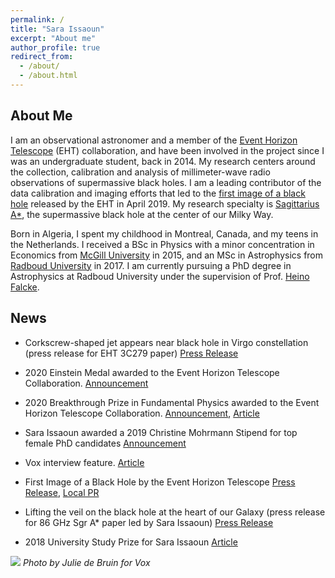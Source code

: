 ```yaml
---
permalink: /
title: "Sara Issaoun"
excerpt: "About me"
author_profile: true
redirect_from: 
  - /about/
  - /about.html
---
```


## About Me

I am an observational astronomer and a member of the [Event Horizon Telescope](https://eventhorizontelescope.org/) (EHT) collaboration, and have been involved in the project since I was an undergraduate student, back in 2014. My research centers around the collection, calibration and analysis of millimeter-wave radio observations of supermassive black holes. I am a leading contributor of the data calibration and imaging efforts that led to the [first image of a black hole](https://eventhorizontelescope.org/blog/first-ever-image-black-hole-published-event-horizon-telescope-collaboration) released by the EHT in April 2019. My research specialty is [Sagittarius A\*](https://en.wikipedia.org/wiki/Sagittarius_A\*), the supermassive black hole at the center of our Milky Way.

Born in Algeria, I spent my childhood in Montreal, Canada, and my teens in the Netherlands. I received a BSc in Physics with a minor concentration in Economics from [McGill University](https://www.mcgill.ca/) in 2015, and an MSc in Astrophysics from [Radboud University](https://www.ru.nl/english/) in 2017. I am currently pursuing a PhD degree in Astrophysics at Radboud University under the supervision of Prof. [Heino Falcke](http://www.astro.ru.nl/~falcke/). 


## News

- Corkscrew-shaped jet appears near black hole in Virgo constellation (press release for EHT 3C279 paper) [Press Release](https://www.ru.nl/english/news-agenda/news/vm/imapp/2020/corkscrew-shaped-jet-appears-near-black-hole-virgo/)

- 2020 Einstein Medal awarded to the Event Horizon Telescope Collaboration. [Announcement](https://www.einstein-bern.ch/)

- 2020 Breakthrough Prize in Fundamental Physics awarded to the Event Horizon Telescope Collaboration. [Announcement](https://breakthroughprize.org/News/54), [Article](https://news.harvard.edu/gazette/story/2019/09/black-hole-project-nets-breakthrough-prize/)

- Sara Issaoun awarded a 2019 Christine Mohrmann Stipend for top female PhD candidates [Announcement](https://www.ru.nl/english/news-agenda/news/vm/general/2019/mohrmann-stipend-ten-female-phd-candidates/) 

- Vox interview feature. [Article](https://www.voxweb.nl/international/the-rising-star-of-sara-issaoun)

- First Image of a Black Hole by the Event Horizon Telescope [Press Release](https://eventhorizontelescope.org/press-release-april-10-2019-astronomers-capture-first-image-black-hole), [Local PR](https://www.ru.nl/astrophysics/news-agenda/news/vm/astronomers-capture-first-image-black-hole/) 

-  Lifting the veil on the black hole at the heart of our Galaxy (press release for 86 GHz Sgr A* paper led by Sara Issaoun) [Press Release](https://www.ru.nl/astrophysics/news-agenda/news/vm/lifting-the-veil-on-the-black-hole-at-the-heart/)

- 2018 University Study Prize for Sara Issaoun [Article](https://www.ru.nl/astrophysics/@1172851/2018-university-study-prize-sara-issaoun/)

![](http://sissaoun.github.io/images/JulieLucie-Zomervox-Sara-7792.jpg)
*Photo by Julie de Bruin for Vox*
